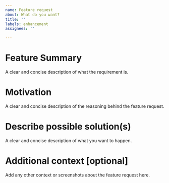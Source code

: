 ```yaml
---
name: Feature request
about: What do you want?
title: ''
labels: enhancement
assignees: ''

---
```


# Feature Summary
A clear and concise description of what the requirement is.

# Motivation
A clear and concise description of the reasoning behind the feature request.

# Describe possible solution(s)
A clear and concise description of what you want to happen.

# Additional context [optional]
Add any other context or screenshots about the feature request here.
